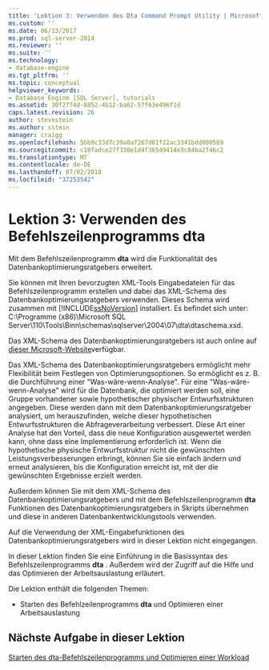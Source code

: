 ```yaml
---
title: 'Lektion 3: Verwenden des Dta Command Prompt Utility | Microsoft-Dokumentation'
ms.custom: ''
ms.date: 06/13/2017
ms.prod: sql-server-2014
ms.reviewer: ''
ms.suite: ''
ms.technology:
- database-engine
ms.tgt_pltfrm: ''
ms.topic: conceptual
helpviewer_keywords:
- Database Engine [SQL Server], tutorials
ms.assetid: 30f27f4d-8852-4b12-ba62-57f63e496f1d
caps.latest.revision: 26
author: stevestein
ms.author: sstein
manager: craigg
ms.openlocfilehash: 5bb9c33d7c39a8a7267d81f22ac3341bdd000589
ms.sourcegitcommit: c18fadce27f330e1d4f36549414e5c84ba2f46c2
ms.translationtype: MT
ms.contentlocale: de-DE
ms.lasthandoff: 07/02/2018
ms.locfileid: "37253542"
---
```

# <a name="lesson-3-using-the-dta-command-prompt-utility"></a>Lektion 3: Verwenden des Befehlszeilenprogramms dta
  Mit dem Befehlszeilenprogramm **dta** wird die Funktionalität des Datenbankoptimierungsratgebers erweitert.  
  
 Sie können mit Ihren bevorzugten XML-Tools Eingabedateien für das Befehlszeilenprogramm erstellen und dabei das XML-Schema des Datenbankoptimierungsratgebers verwenden. Dieses Schema wird zusammen mit [!INCLUDE[ssNoVersion](../../includes/ssnoversion-md.md)] installiert. Es befindet sich unter: C:\Programme (x86)\Microsoft SQL Server\110\Tools\Binn\schemas\sqlserver\2004\07\dta\dtaschema.xsd.  
  
 Das XML-Schema des Datenbankoptimierungsratgebers ist auch online auf [dieser Microsoft-Website](http://go.microsoft.com/fwlink/?linkid=43100&clcid=0x409)verfügbar.  
  
 Das XML-Schema des Datenbankoptimierungsratgebers ermöglicht mehr Flexibilität beim Festlegen von Optimierungsoptionen. So ermöglicht es z. B. die Durchführung einer "Was-wäre-wenn-Analyse". Für eine "Was-wäre-wenn-Analyse" wird für die Datenbank, die optimiert werden soll, eine Gruppe vorhandener sowie hypothetischer physischer Entwurfsstrukturen angegeben. Diese werden dann mit dem Datenbankoptimierungsratgeber analysiert, um herauszufinden, welche dieser hypothetischen Entwurfsstrukturen die Abfrageverarbeitung verbessert. Diese Art einer Analyse hat den Vorteil, dass die neue Konfiguration ausgewertet werden kann, ohne dass eine Implementierung erforderlich ist. Wenn die hypothetische physische Entwurfsstruktur nicht die gewünschten Leistungsverbesserungen erbringt, können Sie sie einfach ändern und erneut analysieren, bis die Konfiguration erreicht ist, mit der die gewünschten Ergebnisse erzielt werden.  
  
 Außerdem können Sie mit dem XML-Schema des Datenbankoptimierungsratgebers und mit dem Befehlszeilenprogramm **dta** Funktionen des Datenbankoptimierungsratgebers in Skripts übernehmen und diese in anderen Datenbankentwicklungstools verwenden.  
  
 Auf die Verwendung der XML-Eingabefunktionen des Datenbankoptimierungsratgebers wird in dieser Lektion nicht eingegangen.  
  
 In dieser Lektion finden Sie eine Einführung in die Basissyntax des Befehlszeilenprogramms **dta** . Außerdem wird der Zugriff auf die Hilfe und das Optimieren der Arbeitsauslastung erläutert.  
  
 Die Lektion enthält die folgenden Themen:  
  
-   Starten des Befehlzeilenprogramms **dta** und Optimieren einer Arbeitsauslastung  
  
## <a name="next-task-in-lesson"></a>Nächste Aufgabe in dieser Lektion  
 [Starten des dta-Befehlszeilenprogramms und Optimieren einer Workload](lesson-1-1-tuning-a-workload.md)  
  
  
